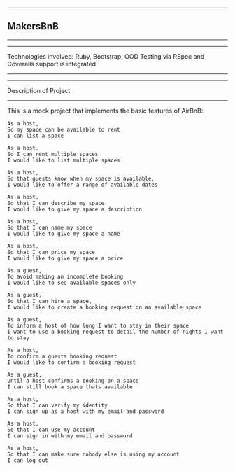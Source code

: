 ___
## MakersBnB
___
___
Technologies involved: Ruby, Bootstrap, OOD
Testing via RSpec and Coveralls support is integrated
___
___
Description of Project
___
This is a mock project that implements the basic features of AirBnB:

```
As a host,
So my space can be available to rent
I can list a space
```
```
As a host,
So I can rent multiple spaces
I would like to list multiple spaces
```
```
As a host,
So that guests know when my space is available,
I would like to offer a range of available dates
```
```
As a host,
So that I can describe my space
I would like to give my space a description
```
```
As a host,
So that I can name my space
I would like to give my space a name
```
```
As a host,
So that I can price my space
I would like to give my space a price
```
```
As a guest,
To avoid making an incomplete booking
I would like to see available spaces only
```
```
As a guest,
So that I can hire a space,
I would like to create a booking request on an available space
```
```
As a guest,
To inform a host of how long I want to stay in their space
I want to use a booking request to detail the number of nights I want to stay
```
```
As a host,
To confirm a guests booking request
I would like to confirm a booking request
```
```
As a guest,
Until a host confirms a booking on a space
I can still book a space thats available
```

```
As a host,
So that I can verify my identity
I can sign up as a host with my email and password
```

```
As a host,
So that I can use my account
I can sign in with my email and password
```
```
As a host,
So that I can make sure nobody else is using my account
I can log out
```
